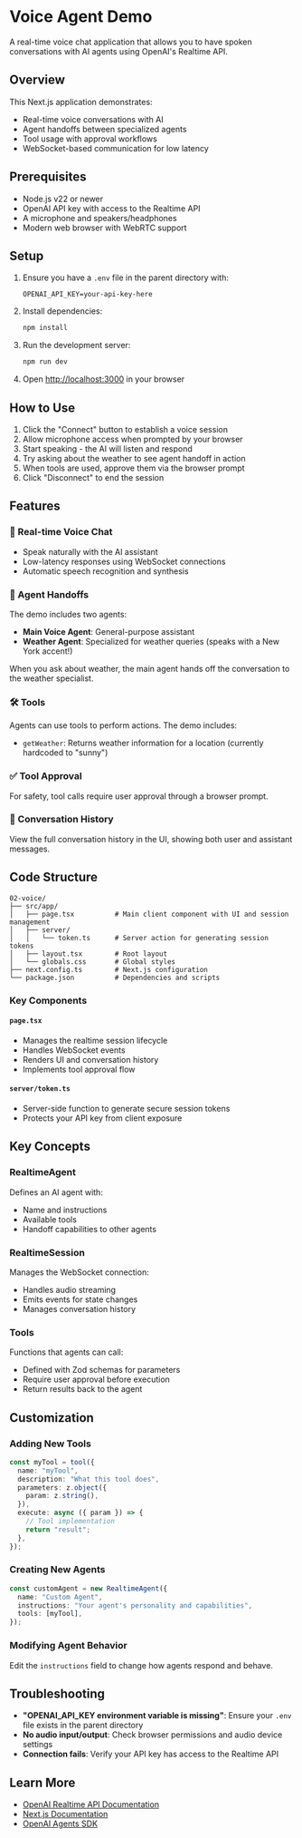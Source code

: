 # Voice Agent Demo

A real-time voice chat application that allows you to have spoken conversations with AI agents using OpenAI's Realtime API.

## Overview

This Next.js application demonstrates:
- Real-time voice conversations with AI
- Agent handoffs between specialized agents
- Tool usage with approval workflows
- WebSocket-based communication for low latency

## Prerequisites

- Node.js v22 or newer
- OpenAI API key with access to the Realtime API
- A microphone and speakers/headphones
- Modern web browser with WebRTC support

## Setup

1. Ensure you have a `.env` file in the parent directory with:
   ```
   OPENAI_API_KEY=your-api-key-here
   ```

2. Install dependencies:
   ```bash
   npm install
   ```

3. Run the development server:
   ```bash
   npm run dev
   ```

4. Open [http://localhost:3000](http://localhost:3000) in your browser

## How to Use

1. Click the "Connect" button to establish a voice session
2. Allow microphone access when prompted by your browser
3. Start speaking - the AI will listen and respond
4. Try asking about the weather to see agent handoff in action
5. When tools are used, approve them via the browser prompt
6. Click "Disconnect" to end the session

## Features

### 🎤 Real-time Voice Chat
- Speak naturally with the AI assistant
- Low-latency responses using WebSocket connections
- Automatic speech recognition and synthesis

### 🤝 Agent Handoffs
The demo includes two agents:
- **Main Voice Agent**: General-purpose assistant
- **Weather Agent**: Specialized for weather queries (speaks with a New York accent!)

When you ask about weather, the main agent hands off the conversation to the weather specialist.

### 🛠️ Tools
Agents can use tools to perform actions. The demo includes:
- `getWeather`: Returns weather information for a location (currently hardcoded to "sunny")

### ✅ Tool Approval
For safety, tool calls require user approval through a browser prompt.

### 📝 Conversation History
View the full conversation history in the UI, showing both user and assistant messages.

## Code Structure

```
02-voice/
├── src/app/
│   ├── page.tsx          # Main client component with UI and session management
│   ├── server/
│   │   └── token.ts      # Server action for generating session tokens
│   ├── layout.tsx        # Root layout
│   └── globals.css       # Global styles
├── next.config.ts        # Next.js configuration
└── package.json          # Dependencies and scripts
```

### Key Components

#### `page.tsx`
- Manages the realtime session lifecycle
- Handles WebSocket events
- Renders UI and conversation history
- Implements tool approval flow

#### `server/token.ts`
- Server-side function to generate secure session tokens
- Protects your API key from client exposure

## Key Concepts

### RealtimeAgent
Defines an AI agent with:
- Name and instructions
- Available tools
- Handoff capabilities to other agents

### RealtimeSession
Manages the WebSocket connection:
- Handles audio streaming
- Emits events for state changes
- Manages conversation history

### Tools
Functions that agents can call:
- Defined with Zod schemas for parameters
- Require user approval before execution
- Return results back to the agent

## Customization

### Adding New Tools
```typescript
const myTool = tool({
  name: "myTool",
  description: "What this tool does",
  parameters: z.object({
    param: z.string(),
  }),
  execute: async ({ param }) => {
    // Tool implementation
    return "result";
  },
});
```

### Creating New Agents
```typescript
const customAgent = new RealtimeAgent({
  name: "Custom Agent",
  instructions: "Your agent's personality and capabilities",
  tools: [myTool],
});
```

### Modifying Agent Behavior
Edit the `instructions` field to change how agents respond and behave.

## Troubleshooting

- **"OPENAI_API_KEY environment variable is missing"**: Ensure your `.env` file exists in the parent directory
- **No audio input/output**: Check browser permissions and audio device settings
- **Connection fails**: Verify your API key has access to the Realtime API

## Learn More

- [OpenAI Realtime API Documentation](https://platform.openai.com/docs/guides/realtime)
- [Next.js Documentation](https://nextjs.org/docs)
- [OpenAI Agents SDK](https://www.npmjs.com/package/@openai/agents)